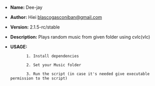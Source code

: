 * **Name:** Dee-jay

* **Author:** Hiei <blascogasconiban@gmail.com>

* **Version:** 2.1.5-rc/stable

* **Description:**
              Plays random music from given folder using cvlc(vlc)

* **USAGE:**

             1. Install dependencies

             2. Set your Music folder

             3. Run the script (in case it's needed give executable permission to the script)